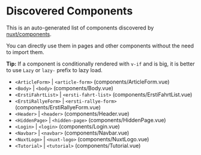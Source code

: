# Discovered Components

This is an auto-generated list of components discovered by [nuxt/components](https://github.com/nuxt/components).

You can directly use them in pages and other components without the need to import them.

**Tip:** If a component is conditionally rendered with `v-if` and is big, it is better to use `Lazy` or `lazy-` prefix to lazy load.

- `<ArticleForm>` | `<article-form>` (components/ArticleForm.vue)
- `<Body>` | `<body>` (components/Body.vue)
- `<ErstiFahrtList>` | `<ersti-fahrt-list>` (components/ErstiFahrtList.vue)
- `<ErstiRallyeForm>` | `<ersti-rallye-form>` (components/ErstiRallyeForm.vue)
- `<Header>` | `<header>` (components/Header.vue)
- `<HiddenPage>` | `<hidden-page>` (components/HiddenPage.vue)
- `<Login>` | `<login>` (components/Login.vue)
- `<Navbar>` | `<navbar>` (components/Navbar.vue)
- `<NuxtLogo>` | `<nuxt-logo>` (components/NuxtLogo.vue)
- `<Tutorial>` | `<tutorial>` (components/Tutorial.vue)
